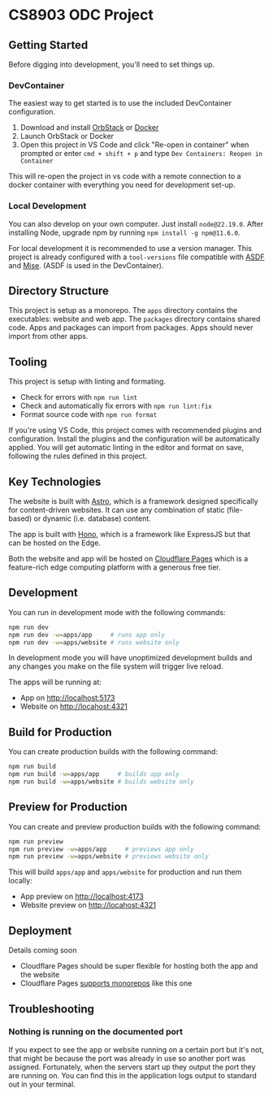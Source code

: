 # CS8903 ODC Project

## Getting Started

Before digging into development, you'll need to set things up.

### DevContainer

The easiest way to get started is to use the included DevContainer configuration.

1. Download and install [OrbStack](https://orbstack.dev) or [Docker](https://www.docker.com)
2. Launch OrbStack or Docker
3. Open this project in VS Code and click "Re-open in container" when prompted or enter `cmd + shift + p` and type `Dev Containers: Reopen in Container`

This will re-open the project in vs code with a remote connection to a docker container with everything you need for development set-up.

### Local Development

You can also develop on your own computer. Just install `node@22.19.0`. After installing Node, upgrade npm by running `npm install -g npm@11.6.0`.

For local development it is recommended to use a version manager. This project is already configured with a `tool-versions` file compatible with [ASDF](https://asdf-vm.com) and [Mise](https://mise.jdx.dev). (ASDF is used in the DevContainer).

## Directory Structure

This project is setup as a monorepo. The `apps` directory contains the executables: website and web app. The `packages` directory contains shared code. Apps and packages can import from packages. Apps should never import from other apps.

## Tooling

This project is setup with linting and formating.

- Check for errors with `npm run lint`
- Check and automatically fix errors with `npm run lint:fix`
- Format source code with `npm run format`

If you're using VS Code, this project comes with recommended plugins and configuration. Install the plugins and the configuration will be automatically applied. You will get automatic linting in the editor and format on save, following the rules defined in this project.

## Key Technologies

The website is built with [Astro](https://astro.build), which is a framework designed specifically for content-driven websites. It can use any combination of static (file-based) or dynamic (i.e. database) content.

The app is built with [Hono](https://hono.dev), which is a framework like ExpressJS but that can be hosted on the Edge.

Both the website and app will be hosted on [Cloudflare Pages](https://pages.cloudflare.com) which is a feature-rich edge computing platform with a generous free tier.

## Development

You can run in development mode with the following commands:

```bash
npm run dev
npm run dev -w=apps/app     # runs app only
npm run dev -w=apps/website # runs website only
```

In development mode you will have unoptimized development builds and any changes you make on the file system will trigger live reload.

The apps will be running at:

- App on [http://localhost:5173](http://locahost:5173)
- Website on [http://locahost:4321](http://localhost:4321)

## Build for Production

You can create production builds with the following command:

```bash
npm run build
npm run build -w=apps/app     # builds app only
npm run build -w=apps/website # builds website only
```

## Preview for Production

You can create and preview production builds with the following command:

```bash
npm run preview
npm run preview -w=apps/app     # previews app only
npm run preview -w=apps/website # previews website only
```

This will build `apps/app` and `apps/website` for production and run them locally:

- App preview on [http://localhost:4173](http://locahost:4173)
- Website preview on [http://locahost:4321](http://localhost:4321)

## Deployment

Details coming soon

- Cloudflare Pages should be super flexible for hosting both the app and the website
- Cloudflare Pages [supports monorepos](https://developers.cloudflare.com/pages/configuration/monorepos/) like this one

## Troubleshooting

### Nothing is running on the documented port

If you expect to see the app or website running on a certain port but it's not, that might be because the port was already in use so another port was assigned. Fortunately, when the servers start up they output the port they are running on. You can find this in the application logs output to standard out in your terminal.
